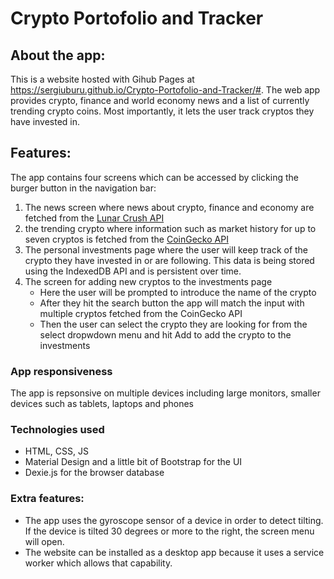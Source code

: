 # Crypto Portofolio and Tracker



## About the app:
This is a website hosted with Gihub Pages at https://sergiuburu.github.io/Crypto-Portofolio-and-Tracker/#.
The web app provides crypto, finance and world economy news and a list of currently trending crypto coins. Most importantly, it lets the user track cryptos they have invested in.

## Features:
The app contains four screens which can be accessed by clicking the burger button in the navigation bar:
1. The news screen where news about crypto, finance and economy are fetched from the [Lunar Crush API](https://lunarcrush.com/developers/docs#feeds)
2. the trending crypto where information such as market history for up to seven cryptos is fetched from the [CoinGecko API](https://www.coingecko.com/en/api#explore-api)
3. The personal investments page where the user will keep track of the crypto they have invested in or are following. This data is being stored using the IndexedDB API and is persistent over time.
4. The screen for adding new cryptos to the investments page
    - Here the user will be prompted to introduce the name of the crypto
    - After they hit the search button the app will match the input with multiple cryptos fetched from the CoinGecko API
    - Then the user can select the crypto they are looking for from the select dropwdown menu and hit Add to add the crypto to the investments

### App responsiveness
The app is repsonsive on multiple devices including large monitors, smaller devices such as tablets, laptops and phones

### Technologies used
- HTML, CSS, JS
- Material Design and a little bit of Bootstrap for the UI
- Dexie.js for the browser database

### Extra features:
- The app uses the gyroscope sensor of a device in order to detect tilting. If the device is tilted 30 degrees or more to the right, the screen menu will open.
- The website can be installed as a desktop app because it uses a service worker which allows that capability.

